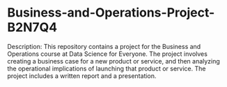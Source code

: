 # Business-and-Operations-Project-B2N7Q4

Description:
    This repository contains a project for the Business and Operations course at Data Science for Everyone. The project involves creating a business case for a new product or service, and then analyzing the operational implications of launching that product or service. The project includes a written report and a presentation.
